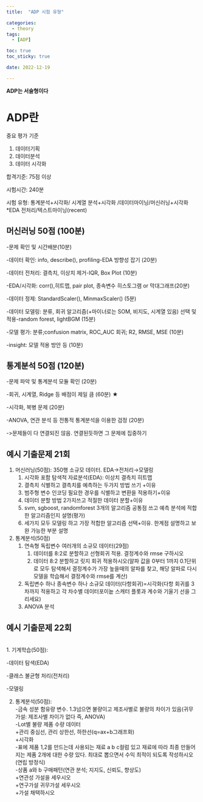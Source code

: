 ```yaml
---
title:  "ADP 시험 유형" 

categories:
  - theory
tags:
  - [ADP]

toc: true
toc_sticky: true

date: 2022-12-19

---
```


**ADP는 서술형이다**

# ADP란 

중요 평가 기준<br>
1. 데이터기획<br>
2. 데이터분석<br>
3. 데이터 시각화<br>

합격기준: 75점 이상

시험시간: 240분

시험 유형: 통계분석+시각화/ 시계열 분석+시각화 /데이터마이닝/머신러닝+시각화 *EDA 전처리/텍스트마이닝(recent)


## 머신러닝 50점 (100분)

-문제 확인 및 시간배분(10분)

-데이터 확인: info, describe(), profiling-EDA 방향성 잡기 (20분)

-데이터 전처리: 결측치, 이상치 제거-IQR, Box Plot (10분)

-EDA/시각화: corr(),히트맵, pair plot, 종속변수 히스토그램 or 막대그래프(20분) 

-데이터 정제: StandardScaler(), MinmaxScaler() (5분)

-데이터 모델링: 분류, 회귀 알고리즘(+마이너로는 SOM, 비지도, 시계열 있음) 선택 및 적용-random forest, lightBGM (15분)

-모델 평가: 분류;confusion matrix, ROC_AUC 회귀; R2, RMSE, MSE (10분)

-insight: 모델 적용 방안 등 (10분)

## 통계분석 50점 (120분)

-문제 파악 및 통계분석 모듈 확인 (20분)

-회귀, 시계열, Ridge 등 배점이 제일 큼 (60분) ★

-시각화, 복병 문제 (20분)

-ANOVA, 연관 분석 등 전통적 통계분석을 이용한 검정 (20분)

->문제들이 다 연결되진 않음. 연결된듯하면 그 문제에 집중하기 



## 예시 기출문제 21회 <br>
1. 머신러닝(50점): 350행 소규모 데이터. EDA→전처리→모델링<br>
    1. 시각화 포함 탐색적 자료분석(EDA): 이상치 결측치 히트맵<br>
    2. 결측치 식별하고 결측치를 예측하는 두가지 방법 쓰기 +이유<br>
    3. 범주형 변수 인코딩 필요한 경우를 식별하고 변환을 적용하기+이유<br>
    4. 데이터 분할 방법 2가지쓰고 적절한 데이터 분할+이유 <br>
    5. svm, sgboost, randomforest 3개의 알고리즘 공통점 쓰고 예측 분석에 적합한 알고리즘인지 설명(평가)<br>
    6. 세가지 모두 모델링 하고 가장 적합한 알고리즘 선택+이유. 한계점 설명하고 보완 가능한 부분 설명 <br>
2. 통계분석(50점)<br>
    1. 연속형 독립변수 여러개의 소규모 데이터(29점)<br>
        1. 데이터를 8:2로 분할하고 선형회귀 적용. 결정계수와 rmse 구하시오<br>
        2. 데이터 8:2 분할하고 릿지 회귀 적용하시오(알파 값을 0부터 1까지 0.1단위로 모두 탐색해서 결정계수가 가장 높을때의 알파를 찾고, 해당 알파로 다시 모델을 학습해서 결정계수와 rmse를 계산)<br>
    2. 독립변수 하나 종속변수 하나 소규모 데이터(다항회귀)=시각화(다항 회귀를 3차까지 적용하고 각 차수별 데이터포이늩 스캐터 플롯과 계수와 기울기 선을 그리세요)<br>
    3. ANOVA 분석<br>
   
## 예시 기출문제 22회
<br>
1. 기계학습(50점): <br>

-데이터 탐색(EDA)<br>
<!-- +탐색적 데이터 분석 수행(시각화)<br>
+이상치 처리<br>
+향후 분석시 고려사항 작성(EDA의 목적 insight)<br> -->

-클래스 불균형 처리(전처리)<br>
<!-- +업 샘플링 과정 설명+결과<br>
+언더 샘플링 과정 설명+ 결과<br>
+둘중 선택하고 이유 <br> -->
-모델링<br>
<!-- +최소 3개 이상 알고리즘 제시 정확도&속도<br>
+모델 비교+결과<br>
+속도 개선을 위한 차원 축소 설명 수행(PCA)<br> -->


2. 통계분석(50점):<br>
-금속 성분 함유량 변수. 1.3넘으면 불량이고 제조사별로 불량의 차이가 있음(귀무가설: 제조사별 차이가 없다 즉, ANOVA)<br>
-Lot별 불량 제품 수량 데이터<br>
+관리 중심선, 관리 상한선, 하한선(q=ax+b그래프화)<br>
+시각화<br>
-표에 제품 1,2를 만드는데 사용되는 재료 a b c컬럼 있고 재료에 따라 최종 만들어지는 제품 2개에 대한 수량 있다. 최대로 뽑으면서 수익 최적이 되도록 작성하시오(연립 방정식)<br>
-상품 a와 b 구매패턴(연관 분석; 지지도, 신뢰도, 향상도)<br>
+연관성 가설을 세우시오 <br>
+연구가설 귀무가설 세우시오<br>
+가설 채택하시오<br>
